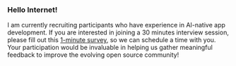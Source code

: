 ### Hello Internet!
I am currently recruiting participants who have experience in AI-native app development. If you are interested in joining a 30 minutes interview session, please fill out this [1-minute survey](https://github.surveymonkey.com/r/ai-native-app-development-1), so we can schedule a time with you. Your participation would be invaluable in helping us gather meaningful feedback to improve the evolving open source community!

<!--
**capytopia/capytopia** is a ✨ _special_ ✨ repository because its `README.md` (this file) appears on your GitHub profile.

Here are some ideas to get you started:

- 🔭 I’m currently working on ...
- 🌱 I’m currently learning ...
- 👯 I’m looking to collaborate on ...
- 🤔 I’m looking for help with ...
- 💬 Ask me about ...
- 📫 How to reach me: ...
- 😄 Pronouns: ...
- ⚡ Fun fact: ...
-->

